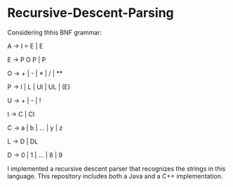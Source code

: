 # Recursive-Descent-Parsing

Considering thhis BNF grammar:

A -> I = E | E

E -> P O P | P

O -> + | - | * | / | **

P -> I | L | UI | UL | (E)

U -> + | - | !

I -> C | CI

C -> a | b | ... | y | z

L -> D | DL

D -> 0 | 1 | ... | 8 | 9

I implemented a recursive descent parser that recognizes the strings in this language. This repository includes both a Java and a C++ implementation.
